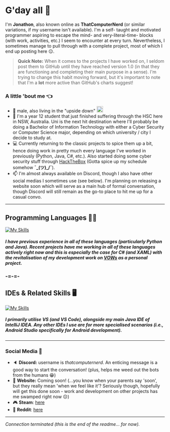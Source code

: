 # G'day all 👋
I'm **Jonathon**, also known online as **ThatComputerNerd** (or similar variations, if my username isn't available). I'm a self- taught and motivated programmer aspiring to escape the mind- and very-literal-time- blocks (with work, activities, etc.) I seem to encounter at every turn. Nevertheless, I sometimes manage to pull through with a complete project, most of which I end up posting here :expressionless:.

> **Quick Note:** When it comes to the projects I have worked on, I seldom post them to GitHub until they have reached version 1.0 (in that they are functioning and completing their main purpose in a sense). I'm trying to change this habit moving forward, but it's important to note that I'm a **lot** more active than GitHub's charts suggest!

### A little 'bout me :point_left:
- :bust_in_silhouette: male, also living in the "upside down" <img src="https://1.bp.blogspot.com/-xv6hObo_xcI/YDBXp3WOKZI/AAAAAAAA3u8/9Yl2zkkcPPYxoPNRSzXm-46GAu-b_SYqwCLcBGAsYHQ/s0/Flag_of_Australia.gif" height="20">
- :speech_balloon: I'm a year 12 student that just finished suffering through the HSC here in NSW, Australia. Uni is the next hit destination where I'll probably be doing a Bachelor of Information Technology with either a Cyber Security or Computer Science major, depending on which university / city I decide to study at.
- :computer: Currently returning to the classic projects to spice them up a bit, hence doing work in pretty much every language I've worked in previously (Python, Java, C#, etc.). Also started doing some cyber security stuff through [HackTheBox](https://www.hackthebox.com) (Gotta spice up my schedule somehow **¯\_(ツ)_/¯**).
- :mailbox: I'm almost always available on Discord, though I also have other social medias I sometimes use (see below). I'm planning on releasing a website soon which will serve as a main hub of formal conversation, though Discord will still remain as the go-to place to hit me up for a casual convo.
-----
## Programming Languages :man_technologist:
[![My Skills](https://skillicons.dev/icons?i=cs,css,git,html,java,kotlin,py,sqlite&perline=5)](https://www.youtube.com/watch?v=wZdfyQJ40nQ)
##### I have previous experience in all of these languages (particularly Python and Java). Recent projects have me working in all of these languages actively right now and this is especially the case for C# (and XAML) with the revitalisation of my development work on [VOWs](https://www.github.com/AmAComputerNerd/VOWs) as a personal project.
### -=-=-
## IDEs & Related Skills :desktop_computer:
[![My Skills](https://skillicons.dev/icons?i=androidstudio,bots,eclipse,github,git,heroku,idea,visualstudio,vscode&perline=5)](https://www.youtube.com/watch?v=9-yHEhKWh7w)
##### I primarily utilise VS (and VS Code), alongside my main Java IDE of IntelliJ IDEA. Any other IDEs I use are for more specialised scenarios (i.e., Android Studio specifically for Android development).
-----
### Social Media :calling:
- :speaker: **Discord:** username is *thatcomputernerd*. An enticing message is a good way to start the conversation! (plus, helps me weed out the bots from the humans 😁)
- :page_facing_up: **Website:** Coming soon! (...you know when your parents say 'soon', but they really mean 'when we feel like it'? Seriously though, hopefully will get this done soon - work and development on other projects has me swamped right now 😔)
- :video_game: **Steam**: [here](https://steamcommunity.com/id/thatpcnerd)
- :shit: **Reddit**: [here](https://www.reddit.com/user/TechnoBob9)

-----
*Connection terminated (this is the end of the readme... for now).*

